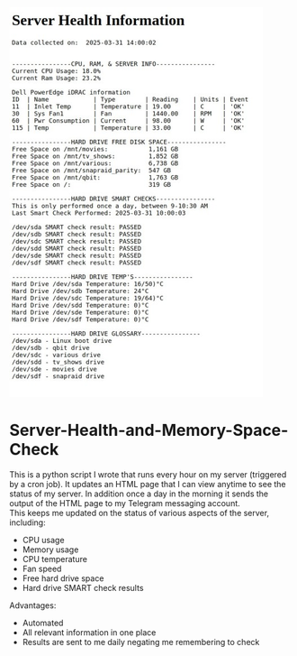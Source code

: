 ![preview](preview.jpg)

# Server-Health-and-Memory-Space-Check

This is a python script I wrote that runs every hour on my server (triggered by a cron job).  It updates an HTML page that I can view anytime to see the status of my server.  In addition once a day in the morning it sends the output of the HTML page to my Telegram messaging account.  
This keeps me updated on the status of various aspects of the server, including: 
- CPU usage
- Memory usage
- CPU temperature
- Fan speed
- Free hard drive space
- Hard drive SMART check results

Advantages:
- Automated
- All relevant information in one place
- Results are sent to me daily negating me remembering to check
